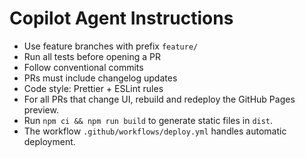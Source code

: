 # Copilot Agent Instructions
- Use feature branches with prefix `feature/`
- Run all tests before opening a PR
- Follow conventional commits
- PRs must include changelog updates
- Code style: Prettier + ESLint rules
- For all PRs that change UI, rebuild and redeploy the GitHub Pages preview.
- Run `npm ci && npm run build` to generate static files in `dist`.
- The workflow `.github/workflows/deploy.yml` handles automatic deployment.
